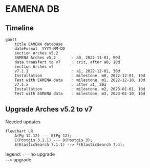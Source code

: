 # EAMENA DB

## Timeline

```mermaid
gantt
    title EAMENA database
    dateFormat  YYYY-MM-DD
    section Arches v5.2
    EAMENA Arches v5.2       : a0, 2022-11-01, 90d
    data transfert to v7     : crit, after a0, 10d
    section Arches v7
    v7.1.1                   : a1, 2022-12-01, 30d
    Installation             : milestone, m0, 2022-12-01, 10d
    Test with EAMENA data    : milestone, m1, 2022-12-10, 10d
    v7.1.x                   : after a1, 30d
    Installation             : milestone, m2, 2023-01-01, 10d
    Test with EAMENA data    : milestone, m3, 2023-01-10, 10d
```

## Upgrade Arches v5.2 to v7

Needed updates

```mermaid
flowchart LR
    A(Pg 12.12) --- B(Pg 12);
    C(Postgis 3.1.1) --- D(Postgis 3);
    E(ElasticSearch 7.1.1) --> F(ElasticSearch 7.4);
```
legend:
`---` no upgrade  
`-->` upgrade